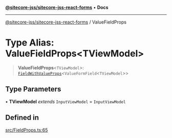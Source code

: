 [**@sitecore-jss/sitecore-jss-react-forms**](../README.md) • **Docs**

***

[@sitecore-jss/sitecore-jss-react-forms](../README.md) / ValueFieldProps

# Type Alias: ValueFieldProps\<TViewModel\>

> **ValueFieldProps**\<`TViewModel`\>: [`FieldWithValueProps`](../interfaces/FieldWithValueProps.md)\<`ValueFormField`\<`TViewModel`\>\>

## Type Parameters

• **TViewModel** *extends* `InputViewModel` = `InputViewModel`

## Defined in

[src/FieldProps.ts:65](https://github.com/Sitecore/jss/blob/ff400466a8d16483c667d9a837e1247d6192035e/packages/sitecore-jss-react-forms/src/FieldProps.ts#L65)
